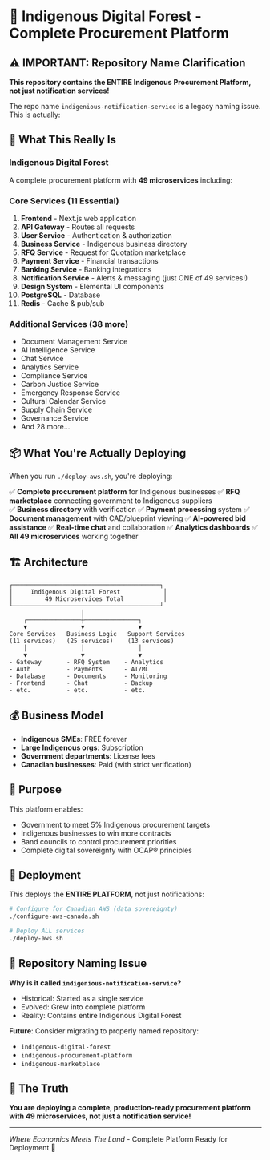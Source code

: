 # 🌲 Indigenous Digital Forest - Complete Procurement Platform

## ⚠️ IMPORTANT: Repository Name Clarification

**This repository contains the ENTIRE Indigenous Procurement Platform, not just notification services!**

The repo name `indigenious-notification-service` is a legacy naming issue. This is actually:

## 🎯 What This Really Is

### **Indigenous Digital Forest**
A complete procurement platform with **49 microservices** including:

### Core Services (11 Essential)
1. **Frontend** - Next.js web application
2. **API Gateway** - Routes all requests
3. **User Service** - Authentication & authorization
4. **Business Service** - Indigenous business directory
5. **RFQ Service** - Request for Quotation marketplace
6. **Payment Service** - Financial transactions
7. **Banking Service** - Banking integrations
8. **Notification Service** - Alerts & messaging (just ONE of 49 services!)
9. **Design System** - Elemental UI components
10. **PostgreSQL** - Database
11. **Redis** - Cache & pub/sub

### Additional Services (38 more)
- Document Management Service
- AI Intelligence Service
- Chat Service
- Analytics Service
- Compliance Service
- Carbon Justice Service
- Emergency Response Service
- Cultural Calendar Service
- Supply Chain Service
- Governance Service
- And 28 more...

## 📦 What You're Actually Deploying

When you run `./deploy-aws.sh`, you're deploying:

✅ **Complete procurement platform** for Indigenous businesses
✅ **RFQ marketplace** connecting government to Indigenous suppliers  
✅ **Business directory** with verification
✅ **Payment processing** system
✅ **Document management** with CAD/blueprint viewing
✅ **AI-powered bid assistance**
✅ **Real-time chat** and collaboration
✅ **Analytics dashboards**
✅ **All 49 microservices** working together

## 🏗️ Architecture

```
┌─────────────────────────────────────────┐
│     Indigenous Digital Forest            │
│         49 Microservices Total           │
└─────────────────────────────────────────┘
                    │
    ┌───────────────┼───────────────┐
    ▼               ▼               ▼
Core Services   Business Logic   Support Services
(11 services)   (25 services)    (13 services)
    │               │               │
    ▼               ▼               ▼
- Gateway       - RFQ System    - Analytics
- Auth          - Payments      - AI/ML
- Database      - Documents     - Monitoring
- Frontend      - Chat          - Backup
- etc.          - etc.          - etc.
```

## 💰 Business Model

- **Indigenous SMEs**: FREE forever
- **Large Indigenous orgs**: Subscription
- **Government departments**: License fees
- **Canadian businesses**: Paid (with strict verification)

## 🎯 Purpose

This platform enables:
- Government to meet 5% Indigenous procurement targets
- Indigenous businesses to win more contracts
- Band councils to control procurement priorities
- Complete digital sovereignty with OCAP® principles

## 🚀 Deployment

This deploys the **ENTIRE PLATFORM**, not just notifications:

```bash
# Configure for Canadian AWS (data sovereignty)
./configure-aws-canada.sh

# Deploy ALL services
./deploy-aws.sh
```

## 📝 Repository Naming Issue

**Why is it called `indigenious-notification-service`?**
- Historical: Started as a single service
- Evolved: Grew into complete platform
- Reality: Contains entire Indigenous Digital Forest

**Future**: Consider migrating to properly named repository:
- `indigenous-digital-forest`
- `indigenous-procurement-platform`
- `indigenous-marketplace`

## 🌲 The Truth

**You are deploying a complete, production-ready procurement platform with 49 microservices, not just a notification service!**

---

*Where Economics Meets The Land* - Complete Platform Ready for Deployment 🌲